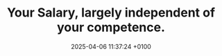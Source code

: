 ---
layout: post
title:  "Your Salary, largely independent of your competence."
date:   2025-04-06 11:37:24 +0100
categories: mental meanderings
---